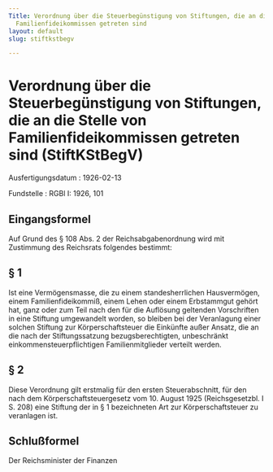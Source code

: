 ```yaml
---
Title: Verordnung über die Steuerbegünstigung von Stiftungen, die an die Stelle von
  Familienfideikommissen getreten sind
layout: default
slug: stiftkstbegv

---
```


# Verordnung über die Steuerbegünstigung von Stiftungen, die an die Stelle von Familienfideikommissen getreten sind (StiftKStBegV)

Ausfertigungsdatum
:   1926-02-13

Fundstelle
:   RGBl I: 1926, 101



## Eingangsformel

Auf Grund des § 108 Abs. 2 der Reichsabgabenordnung wird mit
Zustimmung des Reichsrats folgendes bestimmt:


## § 1

Ist eine Vermögensmasse, die zu einem standesherrlichen Hausvermögen,
einem Familienfideikommiß, einem Lehen oder einem Erbstammgut gehört
hat, ganz oder zum Teil nach den für die Auflösung geltenden
Vorschriften in eine Stiftung umgewandelt worden, so bleiben bei der
Veranlagung einer solchen Stiftung zur Körperschaftsteuer die
Einkünfte außer Ansatz, die an die nach der Stiftungssatzung
bezugsberechtigten, unbeschränkt einkommensteuerpflichtigen
Familienmitglieder verteilt werden.


## § 2

Diese Verordnung gilt erstmalig für den ersten Steuerabschnitt, für
den nach dem Körperschaftsteuergesetz vom 10. August 1925
(Reichsgesetzbl. I S. 208) eine Stiftung der in § 1 bezeichneten Art
zur Körperschaftsteuer zu veranlagen ist.


## Schlußformel

Der Reichsminister der Finanzen

